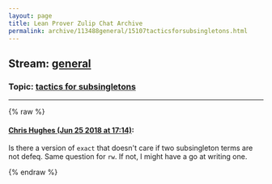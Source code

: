 ```yaml
---
layout: page
title: Lean Prover Zulip Chat Archive 
permalink: archive/113488general/15107tacticsforsubsingletons.html
---
```


## Stream: [general](index.html)
### Topic: [tactics for subsingletons](15107tacticsforsubsingletons.html)

---


{% raw %}
#### [ Chris Hughes (Jun 25 2018 at 17:14)](https://leanprover.zulipchat.com/#narrow/stream/113488-general/topic/tactics%20for%20subsingletons/near/128604841):
<p>Is there a version of <code>exact</code> that doesn't care if two subsingleton terms are not defeq. Same question for <code>rw</code>. If not, I might have a go at writing one.</p>


{% endraw %}
